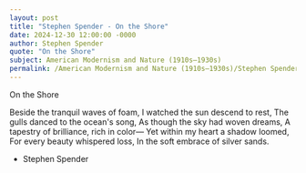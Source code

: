 ```yaml
---
layout: post
title: "Stephen Spender - On the Shore"
date: 2024-12-30 12:00:00 -0000
author: Stephen Spender
quote: "On the Shore"
subject: American Modernism and Nature (1910s–1930s)
permalink: /American Modernism and Nature (1910s–1930s)/Stephen Spender/Stephen Spender - On the Shore
---
```


On the Shore

Beside the tranquil waves of foam,
I watched the sun descend to rest,
The gulls danced to the ocean's song,
As though the sky had woven dreams, 
A tapestry of brilliance, rich in color—
Yet within my heart a shadow loomed,
For every beauty whispered loss,
In the soft embrace of silver sands.


- Stephen Spender
